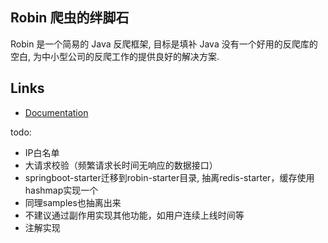 ## Robin 爬虫的绊脚石

Robin 是一个简易的 Java 反爬框架, 目标是填补 Java 没有一个好用的反爬库的空白, 为中小型公司的反爬工作的提供良好的解决方案.

## Links

- [Documentation](https://ly-chn.github.io/robin/)

todo:

- IP白名单
- 大请求校验（频繁请求长时间无响应的数据接口）
- springboot-starter迁移到robin-starter目录, 抽离redis-starter，缓存使用hashmap实现一个
- 同理samples也抽离出来
- 不建议通过副作用实现其他功能，如用户连续上线时间等
- 注解实现
